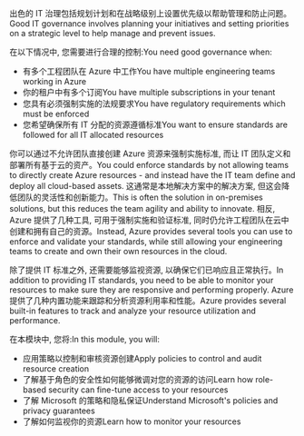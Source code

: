 <span data-ttu-id="7e0f4-101">出色的 IT 治理包括规划计划和在战略级别上设置优先级以帮助管理和防止问题。</span><span class="sxs-lookup"><span data-stu-id="7e0f4-101">Good IT governance involves planning your initiatives and setting priorities on a strategic level to help manage and prevent issues.</span></span>

<span data-ttu-id="7e0f4-102">在以下情况中, 您需要进行合理的控制:</span><span class="sxs-lookup"><span data-stu-id="7e0f4-102">You need good governance when:</span></span>

- <span data-ttu-id="7e0f4-103">有多个工程团队在 Azure 中工作</span><span class="sxs-lookup"><span data-stu-id="7e0f4-103">You have multiple engineering teams working in Azure</span></span>
- <span data-ttu-id="7e0f4-104">你的租户中有多个订阅</span><span class="sxs-lookup"><span data-stu-id="7e0f4-104">You have multiple subscriptions in your tenant</span></span>
- <span data-ttu-id="7e0f4-105">您具有必须强制实施的法规要求</span><span class="sxs-lookup"><span data-stu-id="7e0f4-105">You have regulatory requirements which must be enforced</span></span>
- <span data-ttu-id="7e0f4-106">您希望确保所有 IT 分配的资源遵循标准</span><span class="sxs-lookup"><span data-stu-id="7e0f4-106">You want to ensure standards are followed for all IT allocated resources</span></span>

<span data-ttu-id="7e0f4-107">你可以通过不允许团队直接创建 Azure 资源来强制实施标准, 而让 IT 团队定义和部署所有基于云的资产。</span><span class="sxs-lookup"><span data-stu-id="7e0f4-107">You could enforce standards by not allowing teams to directly create Azure resources - and instead have the IT team define and deploy all cloud-based assets.</span></span> <span data-ttu-id="7e0f4-108">这通常是本地解决方案中的解决方案, 但这会降低团队的灵活性和创新能力。</span><span class="sxs-lookup"><span data-stu-id="7e0f4-108">This is often the solution in on-premises solutions, but this reduces the team agility and ability to innovate.</span></span> <span data-ttu-id="7e0f4-109">相反, Azure 提供了几种工具, 可用于强制实施和验证标准, 同时仍允许工程团队在云中创建和拥有自己的资源。</span><span class="sxs-lookup"><span data-stu-id="7e0f4-109">Instead, Azure provides several tools you can use to enforce and validate your standards, while still allowing your engineering teams to create and own their own resources in the cloud.</span></span>

<span data-ttu-id="7e0f4-110">除了提供 IT 标准之外, 还需要能够监视资源, 以确保它们已响应且正常执行。</span><span class="sxs-lookup"><span data-stu-id="7e0f4-110">In addition to providing IT standards, you need to be able to monitor your resources to make sure they are responsive and performing properly.</span></span> <span data-ttu-id="7e0f4-111">Azure 提供了几种内置功能来跟踪和分析资源利用率和性能。</span><span class="sxs-lookup"><span data-stu-id="7e0f4-111">Azure provides several built-in features to track and analyze your resource utilization and performance.</span></span>

<span data-ttu-id="7e0f4-112">在本模块中, 您将:</span><span class="sxs-lookup"><span data-stu-id="7e0f4-112">In this module, you will:</span></span>

- <span data-ttu-id="7e0f4-113">应用策略以控制和审核资源创建</span><span class="sxs-lookup"><span data-stu-id="7e0f4-113">Apply policies to control and audit resource creation</span></span>
- <span data-ttu-id="7e0f4-114">了解基于角色的安全性如何能够微调对您的资源的访问</span><span class="sxs-lookup"><span data-stu-id="7e0f4-114">Learn how role-based security can fine-tune access to your resources</span></span>
- <span data-ttu-id="7e0f4-115">了解 Microsoft 的策略和隐私保证</span><span class="sxs-lookup"><span data-stu-id="7e0f4-115">Understand Microsoft's policies and privacy guarantees</span></span>
- <span data-ttu-id="7e0f4-116">了解如何监视你的资源</span><span class="sxs-lookup"><span data-stu-id="7e0f4-116">Learn how to monitor your resources</span></span>
